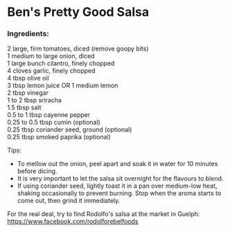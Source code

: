 # Ben's Pretty Good Salsa


### Ingredients:  

2 large, firm tomatoes, diced (remove goopy bits)  
1 medium to large onion, diced  
1 large bunch cilantro, finely chopped  
4 cloves garlic, finely chopped  
4 tbsp olive oil  
3 tbsp lemon juice OR 1 medium lemon  
2 tbsp vinegar  
1 to 2 tbsp sriracha  
1.5 tbsp salt  
0.5 to 1 tbsp cayenne pepper  
0.25 to 0.5 tbsp cumin (optional)  
0.25 tbsp coriander seed, ground (optional)  
0.25 tbsp smoked paprika (optional)
  
Tips:
- To mellow out the onion, peel apart and soak it in water for 10 minutes before dicing.
- It is very important to let the salsa sit overnight for the flavours to blend.
- If using coriander seed, lightly toast it in a pan over medium-low heat, shaking occasionally to prevent burning. Stop when the aroma starts to come out, then grind it immediately.

For the real deal, try to find Rodolfo's salsa at the market in Guelph: https://www.facebook.com/rodolforebelfoods
